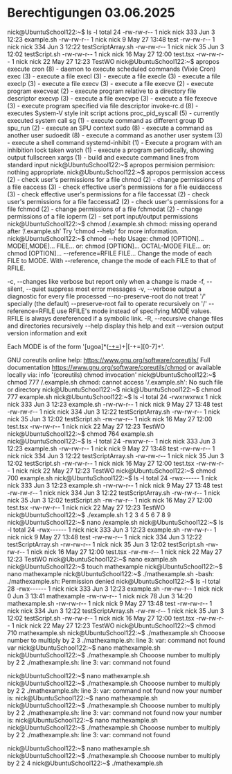 # Berechtigungen 03.06.2025
nick@UbuntuSchool122:~$ ls -l
total 24
-rw-rw-r-- 1 nick nick 333 Jun  3 12:23 example.sh
-rw-rw-r-- 1 nick nick   9 May 27 13:48 test
-rw-rw-r-- 1 nick nick 334 Jun  3 12:22 testScriptArray.sh
-rw-rw-r-- 1 nick nick  35 Jun  3 12:02 testScript.sh
-rw-rw-r-- 1 nick nick  16 May 27 12:00 test.tsx
-rw-rw-r-- 1 nick nick  22 May 27 12:23 TestWO
nick@UbuntuSchool122:~$ apropos execute
cron (8)             - daemon to execute scheduled commands (Vixie Cron)
exec (3)             - execute a file
execl (3)            - execute a file
execle (3)           - execute a file
execlp (3)           - execute a file
execv (3)            - execute a file
execve (2)           - execute program
execveat (2)         - execute program relative to a directory file descriptor
execvp (3)           - execute a file
execvpe (3)          - execute a file
fexecve (3)          - execute program specified via file descriptor
invoke-rc.d (8)      - executes System-V style init script actions
proc_pid_syscall (5) - currently executed system call
sg (1)               - execute command as different group ID
spu_run (2)          - execute an SPU context
sudo (8)             - execute a command as another user
sudoedit (8)         - execute a command as another user
system (3)           - execute a shell command
systemd-inhibit (1)  - Execute a program with an inhibition lock taken
watch (1)            - execute a program periodically, showing output fullscreen
xargs (1)            - build and execute command lines from standard input
nick@UbuntuSchool122:~$ apropos permision
permision: nothing appropriate.
nick@UbuntuSchool122:~$ apropos permission
access (2)           - check user's permissions for a file
chmod (2)            - change permissions of a file
eaccess (3)          - check effective user's permissions for a file
euidaccess (3)       - check effective user's permissions for a file
faccessat (2)        - check user's permissions for a file
faccessat2 (2)       - check user's permissions for a file
fchmod (2)           - change permissions of a file
fchmodat (2)         - change permissions of a file
ioperm (2)           - set port input/output permissions
nick@UbuntuSchool122:~$ chmod /.example.sh
chmod: missing operand after ‘/.example.sh’
Try 'chmod --help' for more information.
nick@UbuntuSchool122:~$ chmod --help
Usage: chmod [OPTION]... MODE[,MODE]... FILE...
  or:  chmod [OPTION]... OCTAL-MODE FILE...
  or:  chmod [OPTION]... --reference=RFILE FILE...
Change the mode of each FILE to MODE.
With --reference, change the mode of each FILE to that of RFILE.

  -c, --changes          like verbose but report only when a change is made
  -f, --silent, --quiet  suppress most error messages
  -v, --verbose          output a diagnostic for every file processed
      --no-preserve-root  do not treat '/' specially (the default)
      --preserve-root    fail to operate recursively on '/'
      --reference=RFILE  use RFILE's mode instead of specifying MODE values.
                         RFILE is always dereferenced if a symbolic link.
  -R, --recursive        change files and directories recursively
      --help        display this help and exit
      --version     output version information and exit

Each MODE is of the form '[ugoa]*([-+=]([rwxXst]*|[ugo]))+|[-+=][0-7]+'.

GNU coreutils online help: <https://www.gnu.org/software/coreutils/>
Full documentation <https://www.gnu.org/software/coreutils/chmod>
or available locally via: info '(coreutils) chmod invocation'
nick@UbuntuSchool122:~$ chmod 777 /.example.sh
chmod: cannot access '/.example.sh': No such file or directory
nick@UbuntuSchool122:~$
nick@UbuntuSchool122:~$ chmod 777 example.sh
nick@UbuntuSchool122:~$ ls -l
total 24
-rwxrwxrwx 1 nick nick 333 Jun  3 12:23 example.sh
-rw-rw-r-- 1 nick nick   9 May 27 13:48 test
-rw-rw-r-- 1 nick nick 334 Jun  3 12:22 testScriptArray.sh
-rw-rw-r-- 1 nick nick  35 Jun  3 12:02 testScript.sh
-rw-rw-r-- 1 nick nick  16 May 27 12:00 test.tsx
-rw-rw-r-- 1 nick nick  22 May 27 12:23 TestWO
nick@UbuntuSchool122:~$ chmod 764 example.sh
nick@UbuntuSchool122:~$ ls -l
total 24
-rwxrw-r-- 1 nick nick 333 Jun  3 12:23 example.sh
-rw-rw-r-- 1 nick nick   9 May 27 13:48 test
-rw-rw-r-- 1 nick nick 334 Jun  3 12:22 testScriptArray.sh
-rw-rw-r-- 1 nick nick  35 Jun  3 12:02 testScript.sh
-rw-rw-r-- 1 nick nick  16 May 27 12:00 test.tsx
-rw-rw-r-- 1 nick nick  22 May 27 12:23 TestWO
nick@UbuntuSchool122:~$ chmod 700 example.sh
nick@UbuntuSchool122:~$ ls -l
total 24
-rwx------ 1 nick nick 333 Jun  3 12:23 example.sh
-rw-rw-r-- 1 nick nick   9 May 27 13:48 test
-rw-rw-r-- 1 nick nick 334 Jun  3 12:22 testScriptArray.sh
-rw-rw-r-- 1 nick nick  35 Jun  3 12:02 testScript.sh
-rw-rw-r-- 1 nick nick  16 May 27 12:00 test.tsx
-rw-rw-r-- 1 nick nick  22 May 27 12:23 TestWO
nick@UbuntuSchool122:~$ ./example.sh
1
2
3
4
5
6
7
8
9
nick@UbuntuSchool122:~$ nano /example.sh
nick@UbuntuSchool122:~$ ls -l
total 24
-rwx------ 1 nick nick 333 Jun  3 12:23 example.sh
-rw-rw-r-- 1 nick nick   9 May 27 13:48 test
-rw-rw-r-- 1 nick nick 334 Jun  3 12:22 testScriptArray.sh
-rw-rw-r-- 1 nick nick  35 Jun  3 12:02 testScript.sh
-rw-rw-r-- 1 nick nick  16 May 27 12:00 test.tsx
-rw-rw-r-- 1 nick nick  22 May 27 12:23 TestWO
nick@UbuntuSchool122:~$ nano example.sh
nick@UbuntuSchool122:~$ touch mathexample
nick@UbuntuSchool122:~$ nano mathexample
nick@UbuntuSchool122:~$ ./mathexample.sh
-bash: ./mathexample.sh: Permission denied
nick@UbuntuSchool122:~$ ls -l
total 28
-rwx------ 1 nick nick 333 Jun  3 12:23 example.sh
-rw-rw-r-- 1 nick nick   0 Jun  3 13:41 mathexample
-rw-rw-r-- 1 nick nick  78 Jun  3 14:20 mathexample.sh
-rw-rw-r-- 1 nick nick   9 May 27 13:48 test
-rw-rw-r-- 1 nick nick 334 Jun  3 12:22 testScriptArray.sh
-rw-rw-r-- 1 nick nick  35 Jun  3 12:02 testScript.sh
-rw-rw-r-- 1 nick nick  16 May 27 12:00 test.tsx
-rw-rw-r-- 1 nick nick  22 May 27 12:23 TestWO
nick@UbuntuSchool122:~$ chmod 710 mathexample.sh
nick@UbuntuSchool122:~$ ./mathexample.sh
Chooose number to multiply by 2
3
./mathexample.sh: line 3: var: command not found
var
nick@UbuntuSchool122:~$ nano mathexample.sh
nick@UbuntuSchool122:~$ ./mathexample.sh
Chooose number to multiply by 2
2
./mathexample.sh: line 3: var: command not found

nick@UbuntuSchool122:~$ nano mathexample.sh
nick@UbuntuSchool122:~$ ./mathexample.sh
Chooose number to multiply by 2
2
./mathexample.sh: line 3: var: command not found
now your number is:
nick@UbuntuSchool122:~$ nano mathexample.sh
nick@UbuntuSchool122:~$ ./mathexample.sh
Chooose number to multiply by 2
2
./mathexample.sh: line 3: var: command not found
now your number is:
nick@UbuntuSchool122:~$ nano mathexample.sh
nick@UbuntuSchool122:~$ ./mathexample.sh
Chooose number to multiply by 2
2
./mathexample.sh: line 3: var: command not found

nick@UbuntuSchool122:~$ nano mathexample.sh
nick@UbuntuSchool122:~$ ./mathexample.sh
Chooose number to multiply by 2
2
4
nick@UbuntuSchool122:~$ ./mathexample.sh
